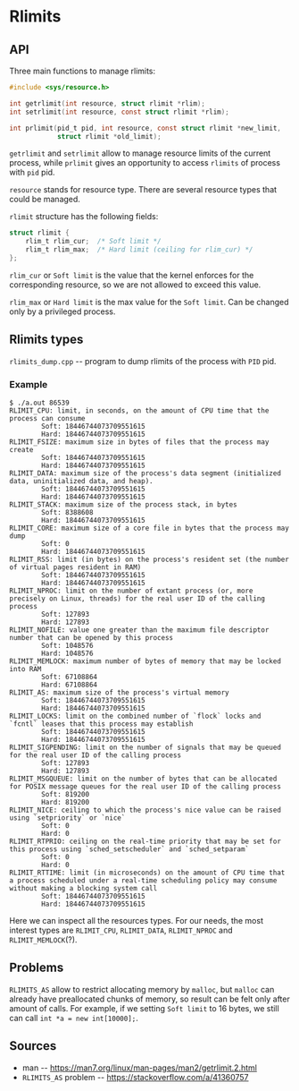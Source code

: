# Rlimits
## API

Three main functions to manage rlimits:
```c
#include <sys/resource.h>

int getrlimit(int resource, struct rlimit *rlim);
int setrlimit(int resource, const struct rlimit *rlim);

int prlimit(pid_t pid, int resource, const struct rlimit *new_limit,
            struct rlimit *old_limit);
```

`getrlimit` and `setrlimit` allow to manage resource limits of the current process, while `prlimit` gives an opportunity to access `rlimits` of process with `pid` pid.

`resource` stands for resource type. There are several resource types that could be managed.

`rlimit` structure has the following fields:
```c
struct rlimit {
    rlim_t rlim_cur;  /* Soft limit */
    rlim_t rlim_max;  /* Hard limit (ceiling for rlim_cur) */
};
```

`rlim_cur` or `Soft limit` is the value that the kernel enforces for the corresponding resource, so we are not allowed to exceed this value.

`rlim_max` or `Hard limit` is the max value for the `Soft limit`. Can be changed only by a privileged process.

## Rlimits types
`rlimits_dump.cpp` -- program to dump rlimits of the process with `PID` pid.
### Example
```shell
$ ./a.out 86539
RLIMIT_CPU: limit, in seconds, on the amount of CPU time that the process can consume
        Soft: 18446744073709551615
        Hard: 18446744073709551615
RLIMIT_FSIZE: maximum size in bytes of files that the process may create
        Soft: 18446744073709551615
        Hard: 18446744073709551615
RLIMIT_DATA: maximum size of the process's data segment (initialized data, uninitialized data, and heap).
        Soft: 18446744073709551615
        Hard: 18446744073709551615
RLIMIT_STACK: maximum size of the process stack, in bytes
        Soft: 8388608
        Hard: 18446744073709551615
RLIMIT_CORE: maximum size of a core file in bytes that the process may dump
        Soft: 0
        Hard: 18446744073709551615
RLIMIT_RSS: limit (in bytes) on the process's resident set (the number of virtual pages resident in RAM)
        Soft: 18446744073709551615
        Hard: 18446744073709551615
RLIMIT_NPROC: limit on the number of extant process (or, more precisely on Linux, threads) for the real user ID of the calling process
        Soft: 127893
        Hard: 127893
RLIMIT_NOFILE: value one greater than the maximum file descriptor number that can be opened by this process
        Soft: 1048576
        Hard: 1048576
RLIMIT_MEMLOCK: maximum number of bytes of memory that may be locked into RAM
        Soft: 67108864
        Hard: 67108864
RLIMIT_AS: maximum size of the process's virtual memory
        Soft: 18446744073709551615
        Hard: 18446744073709551615
RLIMIT_LOCKS: limit on the combined number of `flock` locks and `fcntl` leases that this process may establish
        Soft: 18446744073709551615
        Hard: 18446744073709551615
RLIMIT_SIGPENDING: limit on the number of signals that may be queued for the real user ID of the calling process
        Soft: 127893
        Hard: 127893
RLIMIT_MSGQUEUE: limit on the number of bytes that can be allocated for POSIX message queues for the real user ID of the calling process
        Soft: 819200
        Hard: 819200
RLIMIT_NICE: ceiling to which the process's nice value can be raised using `setpriority` or `nice`
        Soft: 0
        Hard: 0
RLIMIT_RTPRIO: ceiling on the real-time priority that may be set for this process using `sched_setscheduler` and `sched_setparam`
        Soft: 0
        Hard: 0
RLIMIT_RTTIME: limit (in microseconds) on the amount of CPU time that a process scheduled under a real-time scheduling policy may consume without making a blocking system call
        Soft: 18446744073709551615
        Hard: 18446744073709551615
```

Here we can inspect all the resources types. For our needs, the most interest types are `RLIMIT_CPU`, `RLIMIT_DATA`, `RLIMIT_NPROC` and `RLIMIT_MEMLOCK`(?).

## Problems
`RLIMITS_AS` allow to restrict allocating memory by `malloc`, but `malloc` can already have preallocated chunks of memory, so result can be felt only after amount of calls.
For example, if we setting `Soft limit` to 16 bytes, we still can call `int *a = new int[10000];`.

## Sources
- man -- https://man7.org/linux/man-pages/man2/getrlimit.2.html
- `RLIMITS_AS` problem -- https://stackoverflow.com/a/41360757
